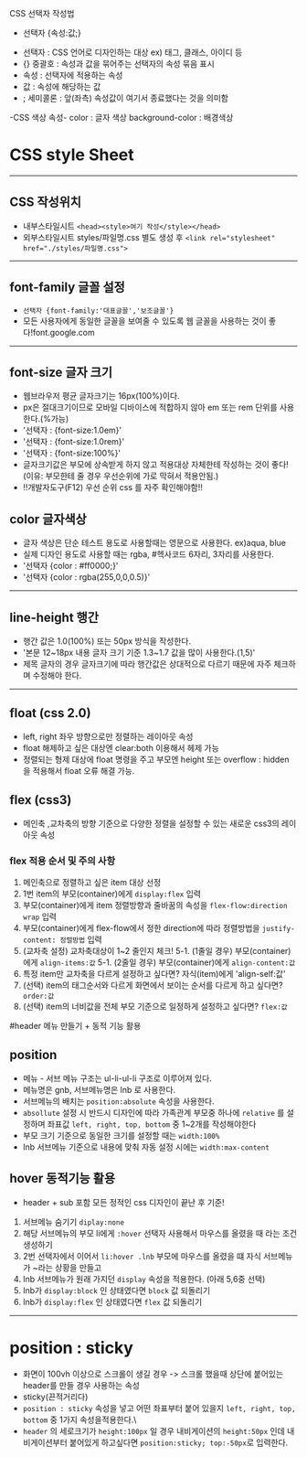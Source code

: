 CSS 선택자 작성법

* 선택자 {속성:값;}

- 선택자 : CSS 언어로 디자인하는 대상 ex) 태그, 클래스, 아이디 등
- {} 중괄호 : 속성과 값을 묶어주는 선택자의 속성 묶음 표시
- 속성 : 선택자에 적용하는 속성
- 값 : 속성에 해당하는 값
- ; 세미콜론 : 앞(좌측) 속성값이 여기서 종료했다는 것을 의미함

-CSS 색상 속성-
color : 글자 색상
background-color : 배경색상

# CSS style Sheet
-----------------------------------
## CSS 작성위치
* 내부스타일시트 `<head><style>여기 작성</style></head>`
* 외부스타일시트 styles/파일명.css 별도 생성 후
    `<link rel="stylesheet" href="./styles/파일명.css">`

-----------------------------------
## font-family 글꼴 설정
* `선택자 {font-family:'대표글꼴','보조글꼴'}`
* 모든 사용자에게 동일한 글꼴을 보여줄 수 있도록 웹 글꼴을 사용하는 것이 좋다!font.google.com

-----------------------------------
## font-size 글자 크기
*  웹브라우저 평균 글자크기는 16px(100%)이다.
* px은 절대크기이므로 모바일 디바이스에 적합하지 않아 em 또는 rem 단위를 사용한다.(%가능)
* '선택자 : {font-size:1.0em}'
* '선택자 : {font-size:1.0rem}'
* '선택자 : {font-size:100%}'
* 글자크기값은 부모에 상속받게 하지 않고 적용대상 자체한테 작성하는 것이 좋다!(이유: 부모한테 줄 경우 우선순위에 가로 막혀서 적용안됨.)
* !!개발자도구(F12) 우선 순위 css 를 자주 확인해야함!! 

## color 글자색상
* 글자 색상은 단순 테스트 용도로 사용할때는 영문으로 사용한다. ex)aqua, blue
* 실제 디자인 용도로 사용할 때는 rgba, #헥사코드 6자리, 3자리를 사용한다.
* '선택자 {color : #ff0000;}'
* '선택자 {color : rgba(255,0,0,0.5)}'
-----------------------------------
## line-height 행간
* 행간 값은 1.0(100%) 또는 50px 방식을 작성한다.
* '본문 12~18px 내용 글자 크기 기준 1.3~1.7 값을 많이 사용한다.(1,5)'
* 제목 글자의 경우 글자크기에 따라 행간값은 상대적으로 다르기 때문에 자주 체크하며 수정해야 한다.
-----------------------------------
## float (css 2.0)
* left, right 좌우 방향으로만 정렬하는 레이아웃 속성
* float 해제하고 싶은 대상엔 clear:both 이용해서 헤제 가능
* 정렬되는 형제 대상에 float 명령을 주고 부모엔 height 또는 
    overflow : hidden 을 적용해서 float 오류 해결 가능.

## flex (css3)    
* 메인축 ,교차축의 방향 기준으로 다양한 정렬을 설정할 수 있는 새로운 css3의 레이아웃 속성

### flex 적용 순서 및 주의 사항
1. 메인축으로 정렬하고 싶은 item 대상 선정
2. 1번 item의 부모(container)에게 `display:flex` 입력
3. 부모(container)에게 item 정렬방향과 줄바꿈의 속성을 
`flex-flow:direction wrap` 입력
4. 부모(container)에게 flex-flow에서 정한 direction에 따라 정렬방법을 `justify-content: 정렬방법` 입력
5. (교차축 설정) 교차축대상이 1~2 줄인지 체크!
5-1. (1줄일 경우) 부모(container)에게 `align-items:값`
5-1. (2줄일 경우) 부모(container)에게 `align-content:값`
6. 특정 item만 교차축을 다르게 설정하고 싶다면? 자식(item)에게 
'align-self:값'
7. (선택) item의 태그순서와 다르게 화면에서 보이는 순서를 다르게 하고 싶다면?
`order:값`
8. (선택) item의 너비값을 전체 부모 기준으로 일정하게 설정하고 싶다면?
`flex:값`

#header 메뉴 만들기 + 동적 기능 활용
## position
* 메뉴 - 서브 메뉴 구조는 ul-li-ul-li 구조로 이루어져 있다.
* 메뉴명은 gnb, 서브메뉴명은 lnb 로 사용한다.
* 서브메뉴의 배치는 `position:absolute` 속성을 사용한다.
* `absollute` 설정 시 반드시 디자인에 따라 가족관계 부모중 하나에 `relative` 를 설정하며 좌표값 `left, right, top, bottom` 중 1~2개를 작성해야한다
* 부모 크기 기준으로 동일한 크기를 설정할 때는 `width:100%`
* lnb 서브메뉴 기준으로 내용에 맞춰 자동 설정 시에는 `width:max-content`
## hover 동적기능 활용
* header + sub 포함 모든 정적인 css 디자인이 끝난 후 기준!
1. 서브메뉴 숨기기 `diplay:none`
2. 해당 서브메뉴의 부모 li에게 `:hover` 선택자 사용해서 마우스를 올렸을 때 라는 조건생성하기 
3. 2번 선택자에서 이어서 `li:hover .lnb` 부모에 마우스를 올렸을 떄 자식 서브메뉴가 ~라는 상황을 만들고
4. lnb 서브메뉴가 원래 가지던 `display` 속성을 적용한다. (아래 5,6중 선택)
5. lnb가 `display:block` 인 상태였다면 `block` 값 되돌리기
6. lnb가 `display:flex` 인 상태였다면 `flex` 값 되돌리기
-----------------
# position : sticky
* 화면이 100vh 이상으로 스크롤이 생길 경우 -> 스크롤 했을때 상단에 붙어있는 header를 만들 경우 사용하는 속성
* sticky(끈적거리다)
* `position : sticky` 속성을 넣고 어떤 좌표부터 붙어 있을지 `left, right, top, bottom` 중 1가지 속성을적용한다.\
* `header` 의 세로크기가 `height:100px` 일 경우 내비게이션의 `height:50px` 인데
내비게이션부터 붙어있게 하고싶다면 `position:sticky; top:-50px`로 입력한다.
